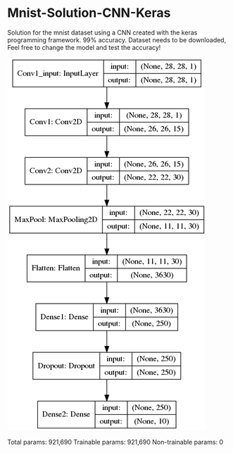 # Mnist-Solution-CNN-Keras
Solution for the mnist dataset using a CNN created with the keras programming framework. 99% accuracy.
Dataset needs to be downloaded,
Feel free to change the model and test the accuracy!

![alt text](https://github.com/veera2508/Mnist-Solution-CNN-Keras/blob/master/images-in-readme/model_plot.png)

Total params: 921,690
Trainable params: 921,690
Non-trainable params: 0


